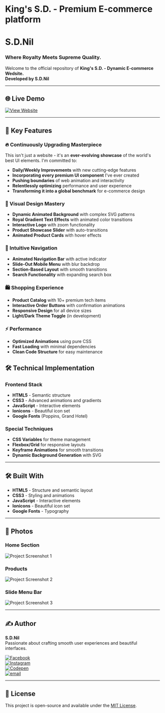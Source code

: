 # King's S.D. - Premium E-commerce platform
# S.D.Nil

<h3>Where Royalty Meets Supreme Quality.</h3>

<p>Welcome to the official repository of <strong>King's S.D. - Dynamic E-commerce Wedsite.<br>Developed by S.D.Nil</strong></p>

---

## 🌐 Live Demo

[![View Website](https://img.shields.io/badge/View_Website-Click_Here-blue?style=for-the-badge)](https://codepen.io/hidinhgy-the-selector/full/wBweOGw)

---

## 🌟 Key Features

### 🔥 Continuously Upgrading Masterpiece 

This isn't just a website - it's an **ever-evolving showcase** of the world's best UI elements. I'm committed to:

- **Daily/Weekly Improvements** with new cutting-edge features  
- **Incorporating every premium UI component** I've ever created  
- **Pushing boundaries** of web animation and interactivity  
- **Relentlessly optimizing** performance and user experience  
- **Transforming it into a global benchmark** for e-commerce design

### 🎨 Visual Design Mastery
- **Dynamic Animated Background** with complex SVG patterns
- **Royal Gradient Text Effects** with animated color transitions
- **Interactive Logo** with zoom functionality
- **Product Showcase Slider** with auto-transitions
- **Animated Product Cards** with hover effects

### 🧭 Intuitive Navigation
- **Animated Navigation Bar** with active indicator
- **Slide-Out Mobile Menu** with blur backdrop
- **Section-Based Layout** with smooth transitions
- **Search Functionality** with expanding search box

### 🛍️ Shopping Experience
- **Product Catalog** with 10+ premium tech items
- **Interactive Order Buttons** with confirmation animations
- **Responsive Design** for all device sizes
- **Light/Dark Theme Toggle** (in development)

### ⚡ Performance
- **Optimized Animations** using pure CSS
- **Fast Loading** with minimal dependencies
- **Clean Code Structure** for easy maintenance

## 🛠️ Technical Implementation

### Frontend Stack
- **HTML5** - Semantic structure
- **CSS3** - Advanced animations and gradients
- **JavaScript** - Interactive elements
- **Ionicons** - Beautiful icon set
- **Google Fonts** (Poppins, Grand Hotel)

### Special Techniques
- **CSS Variables** for theme management
- **Flexbox/Grid** for responsive layouts
- **Keyframe Animations** for smooth transitions
- **Dynamic Background Generation** with SVG

---

## 🛠️ Built With

- **HTML5** - Structure and semantic layout
- **CSS3** - Styling and animations
- **JavaScript** - Interactive elements
- **Ionicons** - Beautiful icon set
- **Google Fonts** - Typography

---

## 📸 Photos

### Home Section
![Project Screenshot 1](https://i.postimg.cc/RZvFccHX/Project3.jpg)

### Products
![Project Screenshot 2](https://i.postimg.cc/BQ184TWv/Project4.jpg)

### Slide Menu Bar
![Project Screenshot 3](https://i.postimg.cc/FHy7JhH5/Project5.jpg)

---

## ✍️ Author

**S.D.Nil**  
Passionate about crafting smooth user experiences and beautiful interfaces.

[![Facebook](https://img.shields.io/badge/Facebook-%231877F2.svg?logo=Facebook&logoColor=white)](https://www.facebook.com/share/16381jBqFQ/)  
[![Instagram](https://img.shields.io/badge/Instagram-%23E4405F.svg?logo=Instagram&logoColor=white)](https://instagram.com/_s.d.nil_)  
[![Codepen](https://img.shields.io/badge/Codepen-000000?logo=codepen&logoColor=white)](https://codepen.io/hidinhgy-the-selector)  
[![email](https://img.shields.io/badge/Email-D14836?logo=gmail&logoColor=white)](mailto:gamersclub3232@gmail.com)

---

## 📜 License

This project is open-source and available under the [MIT License](LICENSE).
```
